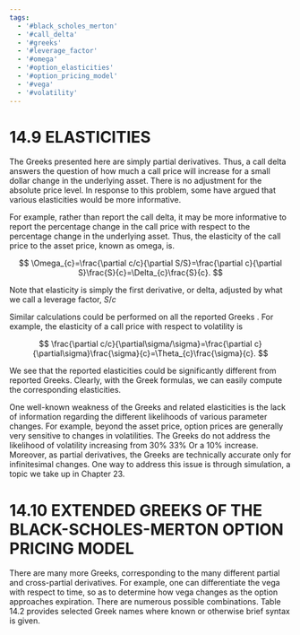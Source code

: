 ```yaml
---
tags:
  - '#black_scholes_merton'
  - '#call_delta'
  - '#greeks'
  - '#leverage_factor'
  - '#omega'
  - '#option_elasticities'
  - '#option_pricing_model'
  - '#vega'
  - '#volatility'
---
```

# 14.9 ELASTICITIES

The Greeks presented here are simply partial derivatives. Thus, a call delta answers the question of how much a call price will increase for a small dollar change in the underlying asset. There is no adjustment for the absolute price level. In response to this problem, some have argued that various elasticities would be more informative.

For example, rather than report the call delta, it may be more informative to report the percentage change in the call price with respect to the percentage change in the underlying asset. Thus, the elasticity of the call price to the asset price, known as omega, is.

$$
\Omega_{c}=\frac{\partial c/c}{\partial S/S}=\frac{\partial c}{\partial S}\frac{S}{c}=\Delta_{c}\frac{S}{c}.
$$

Note that elasticity is simply the first derivative, or delta, adjusted by what we call a leverage factor, $S/c$

Similar calculations could be performed on all the reported Greeks . For example, the elasticity of a call price with respect to volatility is

$$
\frac{\partial c/c}{\partial\sigma/\sigma}=\frac{\partial c}{\partial\sigma}\frac{\sigma}{c}=\Theta_{c}\frac{\sigma}{c}.
$$

We see that the reported elasticities could be significantly different from reported Greeks. Clearly, with the Greek formulas, we can easily compute the corresponding elasticities.

One well-known weakness of the Greeks and related elasticities is the lack of information regarding the different likelihoods of various parameter changes. For example, beyond the asset price, option prices are generally very sensitive to changes in volatilities. The Greeks do not address the likelihood of volatility increasing from $30\%$ $33\%$ Or a $10\%$ increase. Moreover, as partial derivatives, the Greeks are technically accurate only for infinitesimal changes. One way to address this issue is through simulation, a topic we take up in Chapter 23.

# 14.10 EXTENDED GREEKS OF THE BLACK-SCHOLES-MERTON OPTION PRICING MODEL

There are many more Greeks, corresponding to the many different partial and cross-partial derivatives. For example, one can differentiate the vega with respect to time, so as to determine how vega changes as the option approaches expiration. There are numerous possible combinations. Table 14.2 provides selected Greek names where known or otherwise brief syntax is given.
